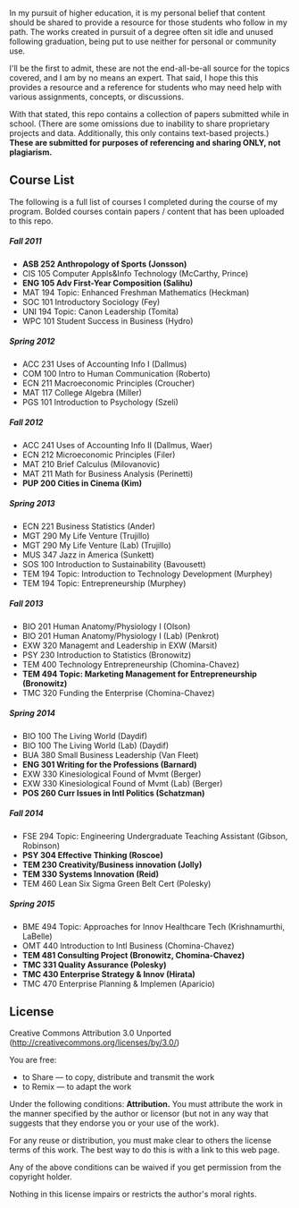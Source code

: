 In my pursuit of higher education, it is my personal belief that content should be shared to provide a resource for those students who follow in my path. The works created in pursuit of a degree often sit idle and unused following graduation, being put to use neither for personal or community use.

I'll be the first to admit, these are not the end-all-be-all source for the topics covered, and I am by no means an expert. That said, I hope this this provides a resource and a reference for students who may need help with various assignments, concepts, or discussions.

With that stated, this repo contains a collection of papers submitted while in school. (There are some omissions due to inability to share proprietary projects and data. Additionally, this only contains text-based projects.) **These are submitted for purposes of referencing and sharing ONLY, not plagiarism.**

## Course List
The following is a full list of courses I completed during the course of my program. Bolded courses contain papers / content that has been uploaded to this repo.

##### Fall 2011
- **ASB 252 Anthropology of Sports (Jonsson)**
- CIS 105 Computer Appls&Info Technology (McCarthy, Prince)
- **ENG 105 Adv First-Year Composition (Salihu)**
- MAT 194 Topic: Enhanced Freshman Mathematics (Heckman)
- SOC 101 Introductory Sociology (Fey)
- UNI 194 Topic: Canon Leadership (Tomita)
- WPC 101 Student Success in Business (Hydro)

##### Spring 2012
- ACC 231 Uses of Accounting Info I (Dallmus)
- COM 100 Intro to Human Communication (Roberto)
- ECN 211 Macroeconomic Principles (Croucher)
- MAT 117 College Algebra (Miller)
- PGS 101 Introduction to Psychology (Szeli)

##### Fall 2012
- ACC 241 Uses of Accounting Info II (Dallmus, Waer)
- ECN 212 Microeconomic Principles (Filer)
- MAT 210 Brief Calculus (Milovanovic)
- MAT 211 Math for Business Analysis (Perinetti)
- **PUP 200 Cities in Cinema (Kim)**

##### Spring 2013
- ECN 221 Business Statistics (Ander)
- MGT 290 My Life Venture (Trujillo)
- MGT 290 My Life Venture (Lab) (Trujillo)
- MUS 347 Jazz in America (Sunkett)
- SOS 100 Introduction to Sustainability (Bavousett)
- TEM 194 Topic: Introduction to Technology Development (Murphey)
- TEM 194 Topic: Entrepreneurship (Murphey)

##### Fall 2013
- BIO 201 Human Anatomy/Physiology I (Olson)
- BIO 201 Human Anatomy/Physiology I (Lab) (Penkrot)
- EXW 320 Managemt and Leadership in EXW (Marsit)
- PSY 230 Introduction to Statistics (Bronowitz)
- TEM 400 Technology Entrepreneurship (Chomina-Chavez)
- **TEM 494 Topic: Marketing Management for Entrepreneurship (Bronowitz)**
- TMC 320 Funding the Enterprise (Chomina-Chavez)

##### Spring 2014
- BIO 100 The Living World (Daydif)
- BIO 100 The Living World (Lab) (Daydif)
- BUA 380 Small Business Leadership (Van Fleet)
- **ENG 301 Writing for the Professions (Barnard)**
- EXW 330 Kinesiological Found of Mvmt (Berger)
- EXW 330 Kinesiological Found of Mvmt (Lab) (Berger)
- **POS 260 Curr Issues in Intl Politics (Schatzman)**

##### Fall 2014
- FSE 294 Topic: Engineering Undergraduate Teaching Assistant (Gibson, Robinson)
- **PSY 304 Effective Thinking (Roscoe)**
- **TEM 230 Creativity/Business innovation (Jolly)**
- **TEM 330 Systems Innovation (Reid)**
- TEM 460 Lean Six Sigma Green Belt Cert (Polesky)

##### Spring 2015
- BME 494 Topic: Approaches for Innov Healthcare Tech (Krishnamurthi, LaBelle)
- OMT 440 Introduction to Intl Business (Chomina-Chavez)
- **TEM 481 Consulting Project (Bronowitz, Chomina-Chavez)**
- **TMC 331 Quality Assurance (Polesky)**
- **TMC 430 Enterprise Strategy & Innov (Hirata)**
- TMC 470 Enterprise Planning & Implemen (Aparicio)

## License
Creative Commons Attribution 3.0 Unported
(http://creativecommons.org/licenses/by/3.0/)

You are free:
- to Share — to copy, distribute and transmit the work
- to Remix — to adapt the work

Under the following conditions:
**Attribution.**
You must attribute the work in the manner specified by the author or licensor (but not in any way that suggests that they endorse you or your use of the work).

For any reuse or distribution, you must make clear to others the license terms of this work. The best way to do this is with a link to this web page.

Any of the above conditions can be waived if you get permission from the copyright holder.

Nothing in this license impairs or restricts the author's moral rights.
